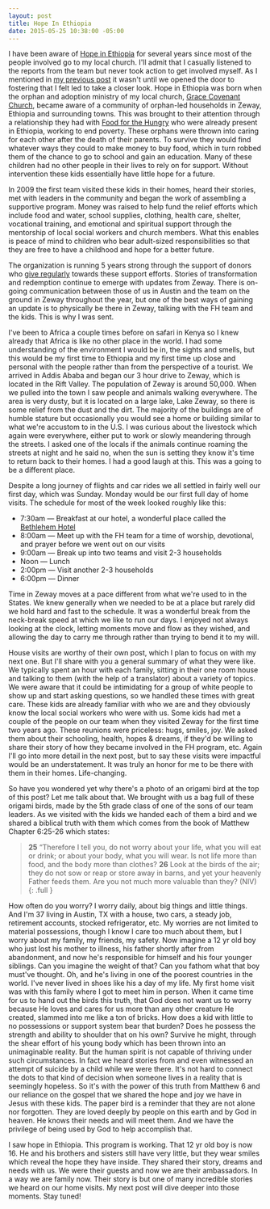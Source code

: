 ```yaml
---
layout: post
title: Hope In Ethiopia
date: 2015-05-25 10:38:00 -05:00
---
```


I have been aware of [Hope in Ethiopia](http://hopeinethiopia.org/) for several years since most of the people involved go to my local church. I'll admit that I casually listened to the reports from the team but never took action to get involved myself. As I mentioned in [my previous post](http://blog.philcoffman.com/here-i-am-lord-send-me/) it wasn't until we opened the door to fostering that I felt led to take a closer look. Hope in Ethiopia was born when the orphan and adoption ministry of my local church, [Grace Covenant Church](http://grace360.org/), became aware of a community of orphan-led households in Zeway, Ethiopia and surrounding towns. This was brought to their attention through a relationship they had with [Food for the Hungry](http://fh.org/) who were already present in Ethiopia, working to end poverty. These orphans were thrown into caring for each other after the death of their parents. To survive they would find whatever ways they could to make money to buy food, which in turn robbed them of the chance to go to school and gain an education. Many of these children had no other people in their lives to rely on for support. Without intervention these kids essentially have little hope for a future.

In 2009 the first team visited these kids in their homes, heard their stories, met with leaders in the community and began the work of assembling a supportive program. Money was raised to help fund the relief efforts which include food and water, school supplies, clothing, health care, shelter, vocational training, and emotional and spiritual support through the mentorship of local social workers and church members. What this enables is peace of mind to children who bear adult-sized responsibilities so that they are free to have a childhood and hope for a better future.

The organization is running 5 years strong through the support of donors who [give regularly](http://fh.org/zyorphans) towards these support efforts. Stories of transformation and redemption continue to emerge with updates from Zeway. There is on-going communication between those of us in Austin and the team on the ground in Zeway throughout the year, but one of the best ways of gaining an update is to physically be there in Zeway, talking with the FH team and the kids. This is why I was sent.

I've been to Africa a couple times before on safari in Kenya so I knew already that Africa is like no other place in the world. I had some understanding of the environment I would be in, the sights and smells, but this would be my first time to Ethiopia and my first time up close and personal with the people rather than from the perspective of a tourist. We arrived in Addis Ababa and began our 3 hour drive to Zeway, which is located in the Rift Valley. The population of Zeway is around 50,000. When we pulled into the town I saw people and animals walking everywhere. The area is very dusty, but it is located on a large lake, Lake Zeway, so there is some relief from the dust and the dirt. The majority of the buildings are of humble stature but occasionally you would see a home or building similar to what we're accustom to in the U.S. I was curious about the livestock which again were everywhere, either put to work or slowly meandering through the streets. I asked one of the locals if the animals continue roaming the streets at night and he said no, when the sun is setting they know it's time to return back to their homes. I had a good laugh at this. This was a going to be a different place.

Despite a long journey of flights and car rides we all settled in fairly well our first day, which was Sunday. Monday would be our first full day of home visits. The schedule for most of the week looked roughly like this:


* 7:30am — Breakfast at our hotel, a wonderful place called the [Bethlehem Hotel](http://www.tripadvisor.com/Hotel_Review-g3168046-d5308934-Reviews-Bethlehem_Hotel-Ziway_Oromiya_Region.html)
* 8:00am — Meet up with the FH team for a time of worship, devotional, and prayer before we went out on our visits
* 9:00am — Break up into two teams and visit 2-3 households
* Noon — Lunch
* 2:00pm — Visit another 2-3 households
* 6:00pm — Dinner


Time in Zeway moves at a pace different from what we're used to in the States. We knew generally when we needed to be at a place but rarely did we hold hard and fast to the schedule. It was a wonderful break from the neck-break speed at which we like to run our days. I enjoyed not always looking at the clock, letting moments move and flow as they wished, and allowing the day to carry me through rather than trying to bend it to my will.

House visits are worthy of their own post, which I plan to focus on with my next one. But I'll share with you a general summary of what they were like. We typically spent an hour with each family, sitting in their one room house and talking to them (with the help of a translator) about a variety of topics. We were aware that it could be intimidating for a group of white people to show up and start asking questions, so we handled these times with great care. These kids are already familiar with who we are and they obviously know the local social workers who were with us. Some kids had met a couple of the people on our team when they visited Zeway for the first time two years ago. These reunions were priceless: hugs, smiles, joy. We asked them about their schooling, health, hopes & dreams, if they'd be willing to share their story of how they became involved in the FH program, etc. Again I'll go into more detail in the next post, but to say these visits were impactful would be an understatement. It was truly an honor for me to be there with them in their homes. Life-changing.

So have you wondered yet why there's a photo of an origami bird at the top of this post? Let me talk about that. We brought with us a bag full of these origami birds, made by the 5th grade class of one of the sons of our team leaders. As we visited with the kids we handed each of them a bird and we shared a biblical truth with them which comes from the book of Matthew Chapter 6:25-26 which states:

> **25** “Therefore I tell you, do not worry about your life, what you will eat or drink; or about your body, what you will wear. Is not life more than food, and the body more than clothes? **26** Look at the birds of the air; they do not sow or reap or store away in barns, and yet your heavenly Father feeds them. Are you not much more valuable than they? (NIV)
{: .full }

How often do you worry? I worry daily, about big things and little things. And I'm 37 living in Austin, TX with a house, two cars, a steady job, retirement accounts, stocked refrigerator, etc. My worries are not limited to material possessions, though I know I care too much about them, but I worry about my family, my friends, my safety. Now imagine a 12 yr old boy who just lost his mother to illness, his father shortly after from abandonment, and now he's responsible for himself and his four younger siblings. Can you imagine the weight of that? Can you fathom what that boy must've thought. Oh, and he's living in one of the poorest countries in the world. I've never lived in shoes like his a day of my life. My first home visit was with this family where I got to meet him in person. When it came time for us to hand out the birds this truth, that God does not want us to worry because He loves and cares for us more than any other creature He created, slammed into me like a ton of bricks. How does a kid with little to no possessions or support system bear that burden? Does he possess the strength and ability to shoulder that on his own? Survive he might, through the shear effort of his young body which has been thrown into an unimaginable reality. But the human spirit is not capable of thriving under such circumstances. In fact we heard stories from and even witnessed an attempt of suicide by a child while we were there. It's not hard to connect the dots to that kind of decision when someone lives in a reality that is seemingly hopeless. So it's with the power of this truth from Matthew 6 and our reliance on the gospel that we shared the hope and joy we have in Jesus with these kids. The paper bird is a reminder that they are not alone nor forgotten. They are loved deeply by people on this earth and by God in heaven. He knows their needs and will meet them. And we have the privilege of being used by God to help accomplish that.

I saw hope in Ethiopia. This program is working. That 12 yr old boy is now 16. He and his brothers and sisters still have very little, but they wear smiles which reveal the hope they have inside. They shared their story, dreams and needs with us. We were their guests and now we are their ambassadors. In a way we are family now. Their story is but one of many incredible stories we heard on our home visits. My next post will dive deeper into those moments. Stay tuned!
